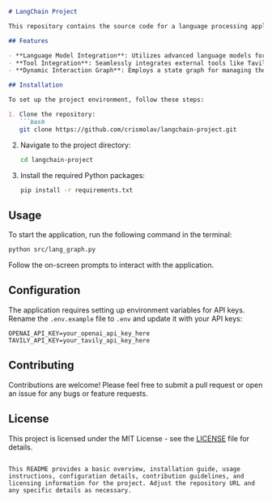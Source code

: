 ```markdown
# LangChain Project

This repository contains the source code for a language processing application built with Python, leveraging the PyTorch framework for implementing language models and integrating various tools for enhanced language understanding and generation capabilities.

## Features

- **Language Model Integration**: Utilizes advanced language models for understanding and generating human-like text.
- **Tool Integration**: Seamlessly integrates external tools like Tavily for specialized searches, enhancing the application's capabilities.
- **Dynamic Interaction Graph**: Employs a state graph for managing the flow of interactions, allowing for complex conversational logic.

## Installation

To set up the project environment, follow these steps:

1. Clone the repository:
   ```bash
   git clone https://github.com/crismolav/langchain-project.git
   ```
2. Navigate to the project directory:
   ```bash
   cd langchain-project
   ```
3. Install the required Python packages:
   ```bash
   pip install -r requirements.txt
   ```

## Usage

To start the application, run the following command in the terminal:

```bash
python src/lang_graph.py
```

Follow the on-screen prompts to interact with the application.

## Configuration

The application requires setting up environment variables for API keys. Rename the `.env.example` file to `.env` and update it with your API keys:

```dotenv
OPENAI_API_KEY=your_openai_api_key_here
TAVILY_API_KEY=your_tavily_api_key_here
```

## Contributing

Contributions are welcome! Please feel free to submit a pull request or open an issue for any bugs or feature requests.

## License

This project is licensed under the MIT License - see the [LICENSE](LICENSE) file for details.
```

This README provides a basic overview, installation guide, usage instructions, configuration details, contribution guidelines, and licensing information for the project. Adjust the repository URL and any specific details as necessary.